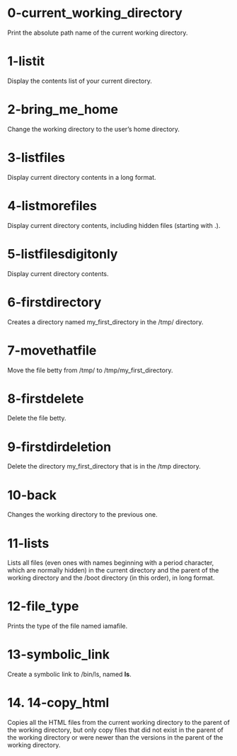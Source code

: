 # 0-current_working_directory
Print the absolute path name of the current working directory.

# 1-listit
Display the contents list of your current directory.

# 2-bring_me_home
Change the working directory to the user’s home directory.

# 3-listfiles
Display current directory contents in a long format.

# 4-listmorefiles
Display current directory contents, including hidden files (starting with .).

# 5-listfilesdigitonly
Display current directory contents.

# 6-firstdirectory
Creates a directory named my_first_directory in the /tmp/ directory.

# 7-movethatfile
Move the file betty from /tmp/ to /tmp/my_first_directory.

# 8-firstdelete
Delete the file betty.

# 9-firstdirdeletion
Delete the directory my_first_directory that is in the /tmp directory.

# 10-back
Changes the working directory to the previous one.

# 11-lists
Lists all files (even ones with names beginning with a period character, which are normally hidden) in the current directory and the parent of the working directory and the /boot directory (in this order), in long format.

# 12-file_type
Prints the type of the file named iamafile.

# 13-symbolic_link
Create a symbolic link to /bin/ls, named __ls__.

# 14. 14-copy_html
Copies all the HTML files from the current working directory to the parent of the working directory, but only copy files that did not exist in the parent of the working directory or were newer than the versions in the parent of the working directory.